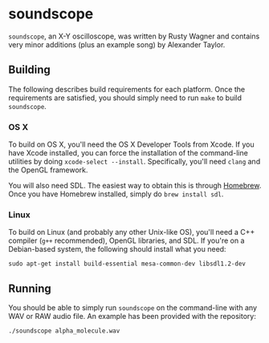 # soundscope #

`soundscope`, an X-Y oscilloscope, was written by Rusty Wagner and contains very minor additions (plus an example
song) by Alexander Taylor.

## Building ##

The following describes build requirements for each platform. Once the requirements are satisfied, you should
simply need to run `make` to build `soundscope`.

### OS X ###

To build on OS X, you'll need the OS X Developer Tools from Xcode. If you have Xcode installed, you can force the
installation of the command-line utilities by doing `xcode-select --install`. Specifically, you'll need `clang`
and the OpenGL framework.

You will also need SDL. The easiest way to obtain this is through [Homebrew](http://brew.sh/). Once you have
Homebrew installed, simply do `brew install sdl`.

### Linux ###

To build on Linux (and probably any other Unix-like OS), you'll need a C++ compiler (`g++` recommended), OpenGL
libraries, and SDL. If you're on a Debian-based system, the following should install what you need:

```
sudo apt-get install build-essential mesa-common-dev libsdl1.2-dev
```

## Running ##

You should be able to simply run `soundscope` on the command-line with any WAV or RAW audio file. An example
has been provided with the repository:

```
./soundscope alpha_molecule.wav
```
